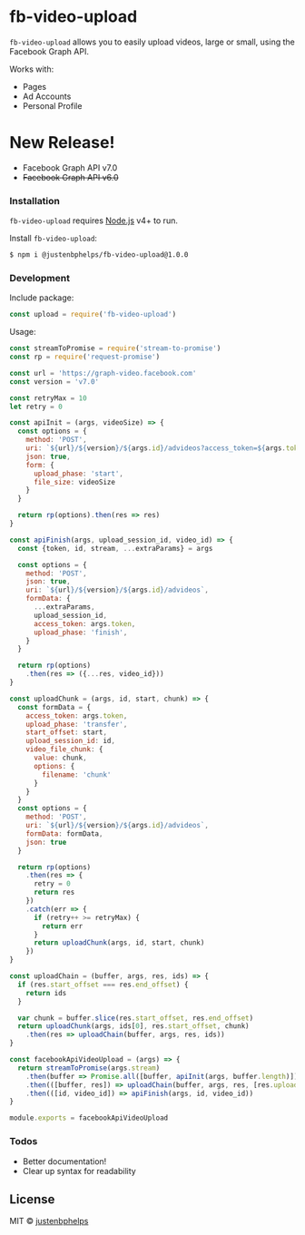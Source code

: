 # fb-video-upload

`fb-video-upload` allows you to easily upload videos, large or small, using the Facebook Graph API.

Works with: 
  - Pages
  - Ad Accounts
  - Personal Profile

# New Release!

  - Facebook Graph API v7.0
  - ~~Facebook Graph API v6.0~~


### Installation

`fb-video-upload` requires [Node.js](https://nodejs.org/) v4+ to run.

Install `fb-video-upload`:

```sh
$ npm i @justenbphelps/fb-video-upload@1.0.0
```

### Development

Include package:
```js
const upload = require('fb-video-upload')
```
Usage:
```js
const streamToPromise = require('stream-to-promise')
const rp = require('request-promise')

const url = 'https://graph-video.facebook.com'
const version = 'v7.0'

const retryMax = 10
let retry = 0

const apiInit = (args, videoSize) => {
  const options = {
    method: 'POST',
    uri: `${url}/${version}/${args.id}/advideos?access_token=${args.token}`,
    json: true,
    form: {
      upload_phase: 'start',
      file_size: videoSize
    }
  }

  return rp(options).then(res => res)
}

const apiFinish(args, upload_session_id, video_id) => {
  const {token, id, stream, ...extraParams} = args

  const options = {
    method: 'POST',
    json: true,
    uri: `${url}/${version}/${args.id}/advideos`,
    formData: {
      ...extraParams,
      upload_session_id,
      access_token: args.token,
      upload_phase: 'finish',
    }
  }

  return rp(options)
    .then(res => ({...res, video_id}))
}

const uploadChunk = (args, id, start, chunk) => {
  const formData = {
    access_token: args.token,
    upload_phase: 'transfer',
    start_offset: start,
    upload_session_id: id,
    video_file_chunk: {
      value: chunk,
      options: {
        filename: 'chunk'
      }
    }
  }
  const options = {
    method: 'POST',
    uri: `${url}/${version}/${args.id}/advideos`,
    formData: formData,
    json: true
  }

  return rp(options)
    .then(res => {
      retry = 0
      return res
    })
    .catch(err => {
      if (retry++ >= retryMax) {
        return err
      }
      return uploadChunk(args, id, start, chunk)
    })
}

const uploadChain = (buffer, args, res, ids) => {
  if (res.start_offset === res.end_offset) {
    return ids
  }

  var chunk = buffer.slice(res.start_offset, res.end_offset)
  return uploadChunk(args, ids[0], res.start_offset, chunk)
    .then(res => uploadChain(buffer, args, res, ids))
}

const facebookApiVideoUpload = (args) => {
  return streamToPromise(args.stream)
    .then(buffer => Promise.all([buffer, apiInit(args, buffer.length)]))
    .then(([buffer, res]) => uploadChain(buffer, args, res, [res.upload_session_id, res.video_id]))
    .then(([id, video_id]) => apiFinish(args, id, video_id))
}

module.exports = facebookApiVideoUpload

```

### Todos

 - Better documentation!
 - Clear up syntax for readability

## License
MIT © [justenbphelps](https://github.com/justenbphelps)